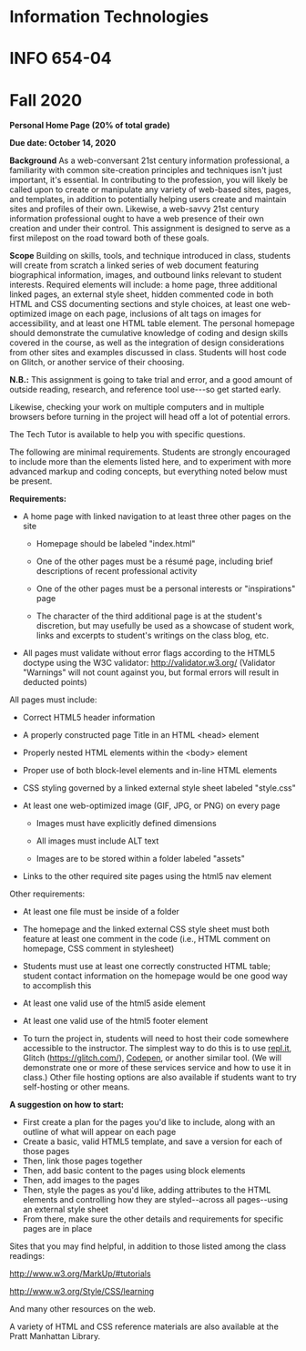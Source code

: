 # Information Technologies
# INFO 654-04
# Fall 2020

**Personal Home Page (20% of total grade)**

**Due date: October 14, 2020**

**Background**
As a web-conversant 21st century information professional, a
familiarity with common site-creation principles and techniques isn\'t
just important, it\'s essential. In contributing to the profession, you
will likely be called upon to create or manipulate any variety of
web-based sites, pages, and templates, in addition to potentially
helping users create and maintain sites and profiles of their own.
Likewise, a web-savvy 21st century information professional ought to
have a web presence of their own creation and under their control. This
assignment is designed to serve as a first milepost on the road toward
both of these goals.

**Scope**
Building on skills, tools, and technique introduced in class, students
will create from scratch a linked series of web document featuring
biographical information, images, and outbound links relevant to student
interests. Required elements will include: a home page, three additional
linked pages, an external style sheet, hidden commented code in both
HTML and CSS documenting sections and style choices, at least one
web-optimized image on each page, inclusions of alt tags on images for
accessibility, and at least one HTML table element. The personal
homepage should demonstrate the cumulative knowledge of coding and
design skills covered in the course, as well as the integration of
design considerations from other sites and examples discussed in class.
Students will host code on Glitch, or another service of their choosing.

**N.B.:** This assignment is going to take trial and error, and a good
amount of outside reading, research, and reference tool use---so get
started early.

Likewise, checking your work on multiple computers and in multiple
browsers before turning in the project will head off a lot of potential
errors.

The Tech Tutor is available to help you with specific questions.

The following are minimal requirements. Students are strongly encouraged
to include more than the elements listed here, and to experiment with
more advanced markup and coding concepts, but everything noted below
must be present.

**Requirements:**

-   A home page with linked navigation to at least three other pages on
    the site

    -   Homepage should be labeled \"index.html\"

    -   One of the other pages must be a résumé page, including brief
        descriptions of recent professional activity

    -   One of the other pages must be a personal interests or
        \"inspirations\" page

    -   The character of the third additional page is at the student\'s
        discretion, but may usefully be used as a showcase of student
        work, links and excerpts to student\'s writings on the class
        blog, etc.

-   All pages must validate without error flags according to the HTML5
    doctype using the W3C validator: <http://validator.w3.org/>
    (Validator "Warnings" will not count against you, but formal errors
    will result in deducted points)

All pages must include:

-   Correct HTML5 header information

-   A properly constructed page Title in an HTML \<head\> element

-   Properly nested HTML elements within the \<body\> element

-   Proper use of both block-level elements and in-line HTML elements

-   CSS styling governed by a linked external style sheet labeled
    \"style.css\"

-   At least one web-optimized image (GIF, JPG, or PNG) on every page

    -   Images must have explicitly defined dimensions

    -   All images must include ALT text

    -   Images are to be stored within a folder labeled \"assets\"

-   Links to the other required site pages using the html5 nav element

Other requirements:

-   At least one file must be inside of a folder

-   The homepage and the linked external CSS style sheet must both
    feature at least one comment in the code (i.e., HTML comment on
    homepage, CSS comment in stylesheet)

-   Students must use at least one correctly constructed HTML table;
    student contact information on the homepage would be one good way to
    accomplish this

-   At least one valid use of the html5 aside element

-   At least one valid use of the html5 footer element

-   To turn the project in, students will need to host their code somewhere accessible to the instructor. The simplest way to do this is to use [repl.it](https://repl.it/), Glitch (<https://glitch.com/>), [Codepen](https://codepen.io/), or another similar tool. (We will demonstrate one or more of these services service and how to use it in class.) Other file hosting options are also available if students want to try self-hosting or other means.

**A suggestion on how to start:**

- First create a plan for the pages you\'d like to include, along with
  an outline of what will appear on each page
- Create a basic, valid HTML5 template, and save a version for each of those pages
- Then, link those pages together
- Then, add basic content to the pages using block elements
- Then, add images to the pages
- Then, style the pages as you\'d like, adding attributes to the HTML
  elements and controlling how they are styled\--across all pages\--using
  an external style sheet
- From there, make sure the other details and requirements for specific
  pages are in place

Sites that you may find helpful, in addition to those listed among the
class readings:

<http://www.w3.org/MarkUp/#tutorials>

<http://www.w3.org/Style/CSS/learning>

And many other resources on the web.

A variety of HTML and CSS reference materials are also available at the
Pratt Manhattan Library.
